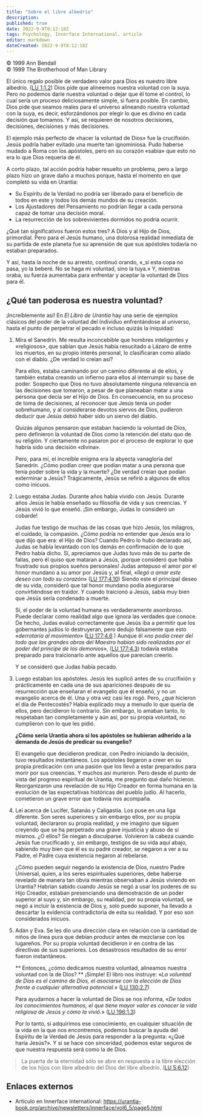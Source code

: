 ```yaml
---
title: "Sobre el libre albedrío"
description: 
published: true
date: 2022-9-9T8:12:18Z
tags: Psychology, Innerface International, article
editor: markdown
dateCreated: 2022-9-9T8:12:18Z
---
```


<p class="v-card v-sheet theme--light grey lighten-3 px-2">© 1999 Ann Bendall<br>© 1999 The Brotherhood of Man Library</p>

El único regalo posible de verdadero valor para Dios es nuestro libre albedrío. ([LU 1:1.2](/es/The_Urantia_Book/1#p1_2)) Dios pide que alineemos nuestra voluntad con la suya. Pero no podemos darle nuestra voluntad o dejar que él tome el control, lo cual sería un proceso deliciosamente simple, si fuera posible. En cambio, Dios pide que seamos reales para el universo alineando nuestra voluntad con la suya, es decir, esforzándonos por elegir lo que es divino en cada decisión que tomamos. Y así, se requieren de nosotros decisiones, decisiones, decisiones y más decisiones.

El ejemplo más perfecto de «hacer la voluntad de Dios» fue la crucifixión. Jesús podría haber evitado una muerte tan ignominiosa. Pudo haberse mudado a Roma con los apóstoles, pero en su corazón «sabía» que esto no era lo que Dios requería de él.

A corto plazo, tal acción podría haber resuelto un problema, pero a largo plazo hizo un grave daño a muchos porque, hasta el momento en que completó su vida en Urantia:

- Su Espíritu de la Verdad no podría ser liberado para el beneficio de todos en este y todos los demás mundos de su creación.
- Los Ajustadores del Pensamiento no podrían llegar a cada persona capaz de tomar una decisión moral.
- La resurrección de los sobrevivientes dormidos no podría ocurrir.

¿Qué tan significativos fueron estos tres? A Dios y al Hijo de Dios, primordial. Pero para el Jesús humano, una dolorosa realidad inmediata de su partida de este planeta fue su aprensión de que sus apóstoles todavía no estaban preparados.

Y así, hasta la noche de su arresto, continuó orando, «_si esta copa no pasa, yo la beberé. No se haga mi voluntad, sino la tuya.» Y, mientras oraba, su fuerza aumentaba para enfrentar y aceptar la voluntad de Dios para él.

## ¿Qué tan poderosa es nuestra voluntad?

¡Increíblemente así! En _El Libro de Urantia_ hay una serie de ejemplos clásicos del poder de la voluntad del individuo enfrentándose al universo, hasta el punto de perpetrar el pecado e incluso quizás la iniquidad:


1. Mira el Sanedrín. Me resulta inconcebible que hombres inteligentes y «religiosos», que sabían que Jesús había resucitado a Lázaro de entre los muertos, en su propio interés personal, lo clasificaran como aliado con el diablo. ¿De verdad lo creían así?

	Para ellos, estaba caminando por un camino diferente al de ellos, y también estaba creando un infierno para ellos al interrumpir su base de poder. Sospecho que Dios no tuvo absolutamente ninguna relevancia en las decisiones que tomaron, a pesar de que planeaban matar a una persona que decía ser el Hijo de Dios. En consecuencia, en su proceso de toma de decisiones, al reconocer que Jesús tenía un poder sobrehumano, y al considerarse devotos siervos de Dios, pudieron deducir que Jesús debió haber sido un siervo del diablo.

	Quizás algunos pensaron que estaban haciendo la voluntad de Dios, pero definieron la voluntad de Dios como la retención del statu quo de su religión. Y ciertamente no pasaron por el proceso de explorar lo que habría sido una decisión «divina».

	Pero, para mí, el increíble enigma era la abyecta vanagloria del Sanedrín. ¿Cómo podían creer que podían matar a una persona que tenía poder sobre la vida y la muerte? ¿De verdad creían que podían exterminar a Jesús? Trágicamente, Jesús se refirió a algunos de ellos como inicuos.

2. Luego estaba Judas. Durante años había vivido con Jesús. Durante años Jesús le había enseñado su filosofía de vida y sus creencias. Y Jesús vivió lo que enseñó. ¡Sin embargo, Judas lo consideró un cobarde!

	Judas fue testigo de muchas de las cosas que hizo Jesús, los milagros, el cuidado, la compasión. ¿Cómo podría no entender que Jesús era lo que dijo que era: el Hijo de Dios? Cuando Pedro lo hubo declarado así, Judas se había levantado con los demás en confirmación de lo que Pedro había dicho. Sí, apreciamos que Judas tuvo más de su parte de fallas, pero él quiso que mataran a Jesús, ¡porque consideró que había frustrado sus propios sueños personales! Judas antepuso el amor por el honor mundano a su amor por Jesús y, al final, «_llegó a amar este deseo con todo su corazón_» ([LU 177:4.10](/es/The_Urantia_Book/177#p4_10)) Siendo este el principal deseo de su vida, consideró que tal honor mundano podía asegurarse convirtiéndose en traidor. Y cuando traicionó a Jesús, sabía muy bien que Jesús sería condenado a muerte.

	Sí, el poder de la voluntad humana es verdaderamente asombroso. Puede declarar como realidad algo que ignora las verdades que conoce. De hecho, Judas evaluó correctamente que Jesús iba a permitir que los gobernantes judíos lo destruyeran, pero dedujo falsamente que esto «_derrotaría al movimiento_» ([LU 177:4.6](/es/The_Urantia_Book/177#p4_6) ) Aunque él «_no podía creer del todo que las grandes obras del Maestro habían sido realizadas por el poder del príncipe de los demonios_», ([LU 177:4.3](/es/The_Urantia_Book/177#p4_3)) todavía estaba preparado para traicionarlo ante aquellos que parecían creerlo.

	Y se consideró que Judas había pecado.

3. Luego estaban los apóstoles. Jesús les suplicó antes de su crucifixión y prácticamente en cada una de sus apariciones después de su resurrección que enseñaran el evangelio que él enseñó, y no un evangelio acerca de él. Una y otra vez casi les rogó. Pero, ¿qué hicieron el día de Pentecostés? Había explicado muy a menudo lo que quería de ellos, pero decidieron lo contrario. Sin embargo, lo amaban tanto, lo respetaban tan completamente y aún así, por su propia voluntad, no cumplieron con lo que les pidió.

	**¿Cómo sería Urantia ahora si los apóstoles se hubieran adherido a la demanda de Jesús de predicar su evangelio?**

	El evangelio que decidieron predicar, con Pedro iniciando la decisión, tuvo resultados instantáneos. Los apóstoles llegaron a creer en su propia predicación con una pasión que los llevó a estar preparados para morir por sus creencias. Y muchos así murieron. Pero desde el punto de vista del progreso espiritual de Urantia, me pregunto qué daño hicieron. Reorganizaron una revelación de su Hijo Creador en forma humana en la evolución de las expectativas históricas del pueblo judío. Al hacerlo, cometieron un grave error que todavía nos acompaña.

4. Leí acerca de Lucifer, Satanás y Caligastia. Los puse en una liga diferente. Son seres superiores y sin embargo ellos, por su propia voluntad, declararon su propia realidad, y me imagino que siguen creyendo que se ha perpetrado una grave injusticia y abuso de sí mismos. ¿O ellos? Se niegan a disculparse. Volvieron la cabeza cuando Jesús fue crucificado y, sin embargo, testigos de su vida aquí abajo, sabiendo muy bien que él es su padre creador, se negaron a ver a su Padre, el Padre cuya existencia negaron al rebelarse.

	¿Cómo pueden seguir negando la existencia de Dios, nuestro Padre Universal, quien, a los seres espirituales superiores, debe haberse revelado de manera tan obvia mientras observaban a Jesús viviendo en Urantia? Habrían sabido cuando Jesús se negó a usar los poderes de su Hijo Creador, estaban presenciando una demostración de un poder superior al suyo y, sin embargo, su realidad, por su propia voluntad, se negó a incluir la existencia de Dios y, solo puedo suponer, ha llevado a descartar la evidencia contradictoria de esta su realidad. Y por eso son considerados inicuos.

5. Adán y Eva. Se les dio una dirección clara en relación con la cantidad de niños de línea pura que debían producir antes de mezclarse con los lugareños. Por su propia voluntad decidieron ir en contra de las directivas de sus superiores. Los desastrosos resultados de su error fueron instantáneos.

	** Entonces, ¿cómo dedicamos nuestra voluntad, alineamos nuestra voluntad con la de Dios? ** ¡Simple! El libro nos instruye: «_La voluntad de Dios es el camino de Dios, el asociarse con la elección de Dios frente a cualquier alternativa potencial._» ([LU 130:2.7](/es/The_Urantia_Book/130#p2_7))

	Para ayudarnos a hacer la voluntad de Dios se nos informa, «_De todos los conocimientos humanos, el que tiene mayor valor es conocer la vida religiosa de Jesús y cómo la vivió._» ([LU 196:1.3](/es/El_libro_de_Urantia/196#p1_3))

	Por lo tanto, si adquirimos ese conocimiento, en cualquier situación de la vida en la que nos encontremos, podemos buscar la ayuda del Espíritu de la Verdad de Jesús para responder a la pregunta: «¿Qué haría Jesús?». Y si se hace con sinceridad, podemos estar seguros de que nuestra respuesta será como la de Dios.

> La puerta de la eternidad sólo se abre en respuesta a la libre elección de los hijos con libre albedrío del Dios del libre albedrío. ([LU 5:6.12](/es/The_Urantia_Book/5#p6_12))

## Enlaces externos

- Artículo en Innerface International: https://urantia-book.org/archive/newsletters/innerface/vol6_5/page5.html


